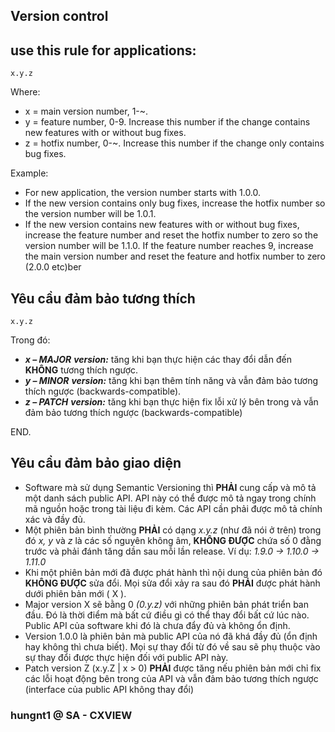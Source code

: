 
## Version control



## use this rule for applications:
```
x.y.z
```
Where:

-   x = main version number, 1-~.
-   y = feature number, 0-9. Increase this number if the change contains new features with or without bug fixes.
-   z = hotfix number, 0-~. Increase this number if the change only contains bug fixes.

Example:

-   For new application, the version number starts with 1.0.0.
-   If the new version contains only bug fixes, increase the hotfix number so the version number will be 1.0.1.
-   If the new version contains new features with or without bug fixes, increase the feature number and reset the hotfix number to zero so the version number will be 1.1.0. If the feature number reaches 9, increase the main version number and reset the feature and hotfix number to zero (2.0.0 etc)ber


## Yêu cầu đảm bảo tương thích

```
x.y.z
``` 
Trong đó:

-   _**x – MAJOR**_  **_version:_**  tăng khi bạn thực hiện các thay đổi dẫn đến  **KHÔNG** tương thích ngược.
-   _**y – MINOR**_  **_version:_** tăng khi bạn thêm tính năng và vẫn đảm bảo tương thích ngược (backwards-compatible).
-   _**z – PATCH**_  **_version:_** tăng khi bạn thực hiện fix lỗi xử lý bên trong và vẫn đảm bảo tương thích ngược (backwards-compatible)

END.

## Yêu cầu đảm bảo giao diện

-   Software mà sử dụng Semantic Versioning thì  **PHẢI** cung cấp và mô tả một danh sách public API. API này có thể được mô tả ngay trong chính mã nguồn hoặc trong tài liệu đi kèm. Các API cần phải được mô tả chính xác và đầy đủ.
-   Một phiên bản bình thường  **PHẢI** có dạng  _x.y.z_  (như đã nói ở trên) trong đó  _x, y_ và _z_  là các số nguyên không âm,  **KHÔNG ĐƯỢC**  chứa số 0 đằng trước và phải đánh tăng dần sau mỗi lần release. Ví dụ:  _1.9.0 → 1.10.0 → 1.11.0_
-   Khi một phiên bản mới đã được phát hành thì nội dung của phiên bản đó  **KHÔNG ĐƯỢC**  sửa đổi. Mọi sửa đổi xảy ra sau đó  **PHẢI** được phát hành dưới phiên bản mới ( X ).
-   Major version X sẽ bằng 0  _(0.y.z)_  với những phiên bản phát triển ban đầu. Đó là thời điểm mà bất cứ điều gì có thể thay đổi bất cứ lúc nào. Public API của software khi đó là chưa đẩy đủ và không ổn định.
-   Version 1.0.0 là phiên bản mà public API của nó đã khá đầy đủ (ổn định hay không thì chưa biết). Mọi sự thay đổi từ đó về sau sẽ phụ thuộc vào sự thay đổi được thực hiện đối với public API này.
-   Patch version Z (x.y.Z | x > 0)  **PHẢI** được tăng nếu phiên bản mới chỉ fix các lỗi hoạt động bên trong của API và vẫn đảm bảo tương thích ngược (interface của public API không thay đổi)

### hungnt1 @ SA - CXVIEW
